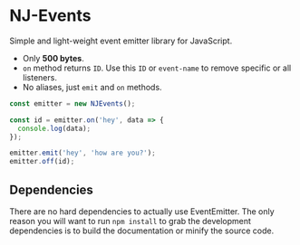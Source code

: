 # NJ-Events

Simple and light-weight event emitter library for JavaScript.

* Only **500 bytes**.
* `on` method returns `ID`. Use this `ID` or `event-name` to remove specific or all listeners.
* No aliases, just `emit` and `on` methods.

```js
const emitter = new NJEvents();

const id = emitter.on('hey', data => {
  console.log(data);
});

emitter.emit('hey', 'how are you?');
emitter.off(id); 
```
## Dependencies

There are no hard dependencies to actually use EventEmitter. The only reason you will want to run `npm install` to grab the development dependencies is to build the documentation or minify the source code. 
